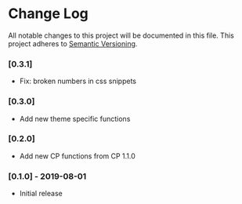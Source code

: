 # Change Log

All notable changes to this project will be documented in this file. This project adheres to [Semantic Versioning](http://semver.org/spec/v2.0.0.html).

### [0.3.1]
- Fix: broken numbers in css snippets

### [0.3.0]
- Add new theme specific functions

### [0.2.0]
- Add new CP functions from CP 1.1.0

### [0.1.0] - 2019-08-01
- Initial release
